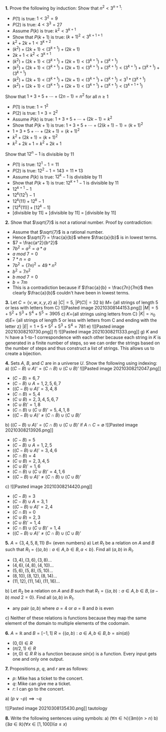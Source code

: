 **1.** Prove the following by induction:
Show that $n^2 \lt 3^{n+1}$:
- $P(1)$ is true: $1 \lt 3^2 = 9$
- $P(2)$ is true: $4 \lt 3^3 = 27$
- Assume $P(k)$ is true:  $k^2 \lt 3^{k+1}$
- Show that $P(k + 1)$ is true: $(k+1)^2 \lt 3^{k+1+1}$
- $k^2 + 2k + 1 \lt 3^{k+2}$
- $(k^2) + (2k + 1) \lt (3^{k+1}) + (2k+1)$
- $2k + 1 < k^2 < 3^{k + 1}$
- $(k^2) + (2k + 1) \lt (3^{k+1}) + (2k+1) \lt (3^{k+1}) + (3^{k+1})$
- $(k^2) + (2k + 1) \lt (3^{k+1}) + (2k+1) \lt (3^{k+1}) + (3^{k+1}) \lt (3^{k+1}) + (3^{k+1}) + (3^{k+1})$
- $(k^2) + (2k + 1) \lt (3^{k+1}) + (2k+1) \lt (3^{k+1}) + (3^{k+1}) \lt 3^1 * (3^{k+1})$
- $(k^2) + (2k + 1) \lt (3^{k+1}) + (2k+1) \lt (3^{k+1}) + (3^{k+1}) \lt (3^{k+1+1})$

Show that $1+3+5+⋯+(2n−1)=n^2$ for all $n \ge 1$
- $P(1)$ is true: $1 = 1^2$
- $P(2)$ is true: $1 + 3 = 2^2$
- Assume $P(k)$ is true: $1+3+5+⋯+(2k−1)=k^2$
- Show that $P(k+1)$ is true: $1+3+5+⋯+(2(k+1)−1)=(k+1)^2$
- $1+3+5+⋯+(2k + 1)=(k+1)^2$
- $k^2 + (2k + 1)=(k+1)^2$
- $k^2 + 2k + 1 = k^2 + 2k + 1$


Show that $12^n - 1$ is divisible by $11$
- $P(1)$ is true: $12^1 - 1 = 11$
- $P(2)$ is true: $12^2 - 1 = 143 = 11*13$
- Assume $P(k)$ is true: $12^k - 1$ is divisible by 11
- Show that $P(k+1)$ is true: $12^{k+1} - 1$ is divisible by 11
- $12^{k+1} - 1$
- $12^k(12^1) - 1$
- $12^k(11)+12^k - 1$
- $[12^k(11)]+[12^k - 1]$
- \[divisible by 11] + \[divisible by 11] = \[divisible by 11]

**2.** Show that $\sqrt{7}$ is not a rational number.
Proof by contradiction:
- Assume that $\sqrt{7}$ is a rational number.
- Hence $\sqrt{7} = \frac{a}{b}$ where $\frac{a}{b}$ is in lowest terms.
- $7 = \frac{a^2}{b^2}$
- $7b^2 = a^2 = a*a$
- $a\ mod\ 7 = 0$
- $7*n = a$
- $7b^2 = (7n)^2 = 49*n^2$
- $b^2 = 7n^2$
- $b\ mod\ 7 = 0$
- $b = 7m$
- This is a contradiction because if $\frac{a}{b} = \frac{7n}{7m}$ then clearly $\frac{a}{b}$ couldn't have been in lowest terms.

**3.** Let $C = \{v, w, x, y, z\}$
a) $|C| = 5$, $|P(C)| = 32$
b) $M=$ {all strings of length 5 or less with letters from C}
![[Pasted image 20210308144153.png]]
$|M| = 5 + 5^2 + 5^3 + 5^4 + 5^5 = 3905$
c) $K=${all strings using letters from C}
$|K| = \aleph_0$
d)$E =$ {all strings of length 5 or less with letters from C and ending with the letter z}
$|E| = 1 + 5 + 5^2 + 5^3 + 5^4 = 781$
e)
![[Pasted image 20210308210730.png]]
f)
![[Pasted image 20210308211333.png]]
g) $K$ and $\mathbb{N}$ have a 1-to-1 correspondence with each other because each string in $K$ is generated in a finite number of steps, so we can order the strings based on the number of steps and thus construct a list of strings. This allows us to create a bijection.

**4.** Sets $A$, $B$, and $C$ are in a universe $U$. Show the following using indexing:
a) $((C-B) \cup A)’ = ( C \cap B) \cup (C \cup B)’$
![[Pasted image 20210308212047.png]]
- $(C - B) = 6, 7$
- $(C-B) \cup A = 1, 2, 5, 6, 7$
- $((C-B) \cup A)' = 3, 4, 8$
- $(C \cap B) = 5, 4$
- $(C \cup B) = 2, 3, 4, 5, 6, 7$
- $(C \cup B)' = 1, 8$
- $( C \cap B) \cup (C \cup B)’ = 5, 4, 1, 8$
- $((C-B) \cup A)’ \not= ( C \cap B) \cup (C \cup B)’$

b) $((C-B) \cup A)’ = ( C \cap B) \cup (C \cup B)’$ if $A \cap C = \emptyset$
![[Pasted image 20210308213926.png]]
- $(C - B) = 5$
- $(C-B) \cup A = 1, 2, 5$
- $((C-B) \cup A)' = 3, 4, 6$
- $(C \cap B) = 4$
- $(C \cup B) = 2, 3, 4, 5$
- $(C \cup B)' = 1, 6$
- $( C \cap B) \cup (C \cup B)’ = 4, 1, 6$
- $((C-B) \cup A)’ \not= ( C \cap B) \cup (C \cup B)’$


c)
![[Pasted image 20210308214420.png]]
- $(C - B) = 3$
- $(C-B) \cup A = 3, 1$
- $((C-B) \cup A)' = 2, 4$
- $(C \cap B) = 0$
- $(C \cup B) = 2, 3$
- $(C \cup B)' = 1, 4$
- $( C \cap B) \cup (C \cup B)’ = 1, 4$
- $((C-B) \cup A)’ \not= ( C \cap B) \cup (C \cup B)’$

**5.** $A = \{3, 4, 5, 8, 11\}$ $B=$ {even numbers}
a) Let $R_1$ be a relation on $A$ and $B$ such that $R_1 = \{(a, b) : a \in A, b \in B, a < b\}$. Find all $(a, b)$ in $R_1$.
- $(3, 4), (3, 6), (3, 8)...$
- $(4, 6), (4, 8), (4, 10)...$
- $(5, 6), (5, 8), (5, 10)...$
- $(8, 10), (8, 12), (8, 14)...$
- $(11, 12), (11, 14), (11, 16)...$

b) Let $R_2$ be a relation on $A$ and $B$ such that $R_1 = \{(a, b) : a \in A, b \in B, (a - b)\ mod\ 2 = 0\}$. Find all $(a, b)$ in $R_1$.
- any pair $(a, b)$ where $a = 4$ or $a = 8$ and $b$ is even

c) Neither of these relations is functions because they map the same element of the domain to multiple elements of the codomain.

**6.** $A = \mathbb{R}$ and $B = [-1, 1]$ $R = \{(a, b): a \in A, b \in B, b = sin(a)\}$
- $(0, 0) \in R$
- $(\pi/2, 1) \in R$
- $(\pi, 0) \in R$
$R$ is a function because $sin(x)$ is a function. Every input gets one and only one output.

**7.** Propositions $p$, $q$, and $r$ are as follows:
- $p$: Mike has a ticket to the concert.
- $q$: Mike can give me a ticket.
- $r$: I can go to the concert.

a) $(p \lor \neg p )\implies \neg q$

![[Pasted image 20210308135430.png]]
tautology

**8.** Write the following sentences using symbols:
a) $(\forall n \in \mathbb{N})(\exists m)(n \gt n)$
b) $(\exists a \in \mathbb{R})(\forall x \in [1, 100])(a \le x)$